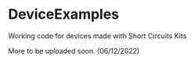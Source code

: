 # DeviceExamples
Working code for devices made with Short Circuits Kits

More to be uploaded soon. (06/12/2022)
